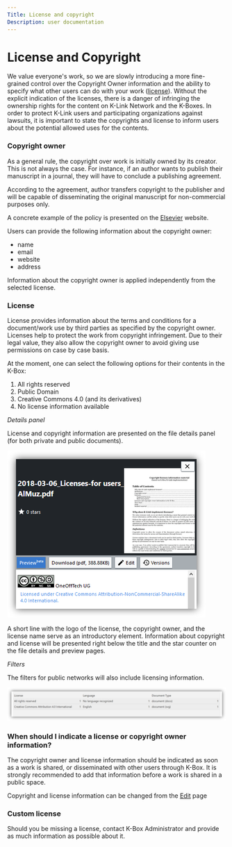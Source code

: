 ```yaml
---
Title: License and copyright
Description: user documentation
---
```


# License and Copyright

We value everyone's work, so we are slowly introducing a more fine-grained control over the Copyright Owner information and the ability to specify what other users can do with your work ([license](#license)).
Without the explicit indication of the licenses, there is a danger of infringing the ownership rights for the content on K-Link Network and the K-Boxes. In order to protect K-Link users and participating organizations against lawsuits, it is important to state the copyrights and license to inform users about the potential allowed uses for the contents. 

### Copyright owner

As a general rule, the copyright over work is initially owned by its creator. This is not always the case. For instance, if an author wants to publish their manuscript in a journal, they will have to conclude a publishing agreement. 

According to the agreement, author transfers copyright to the publisher and will be capable of disseminating the original manuscript for non-commercial purposes only.

A concrete example of the policy is presented on the [Elsevier](https://www.elsevier.com/about/our-business/policies/copyright) website.

Users can provide the following information about the copyright owner:

* name
* email
* website
* address

Information about the copyright owner is applied independently from the selected license. 

### <a id="license"></a>License

License provides information about the terms and conditions for a document/work use by third parties as specified by the copyright owner. Licenses help to protect the work from copyright infringement. Due to their legal value, they also allow the copyright owner to avoid giving use permissions on case by case basis.

At the moment, one can select the following options for their contents in the K-Box:

1. All rights reserved
2. Public Domain
3. Creative Commons 4.0 (and its derivatives)
4. No license information available

_Details panel_

License and copyright information are presented on the file details panel (for both private and public documents).

![license](./images/doc-details-license.PNG)

A short line with the logo of the license, the copyright owner, and the license name serve as an introductory element.
Information about copyright and license will be presented right below the title and the star counter on the file details and preview pages. 

_Filters_

The filters for public networks will also include licensing information.

![Filters](./images/license-filters.png)

### When should I indicate a license or copyright owner information?

The copyright owner and license information should be indicated as soon as a work is shared, or disseminated with other users through K-Box. It is strongly recommended to add that information before a work is shared in a public space.

Copyright and license information can be changed from the [Edit](./edit.md) page

### Custom license

Should you be missing a license, contact K-Box Administrator and provide as much information as possible about it.          
